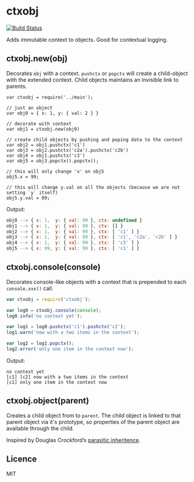 # ctxobj #

[![Build Status](https://secure.travis-ci.org/anodejs/node-ctxobj.png)](http://travis-ci.org/anodejs/node-ctxobj)

Adds immutable context to objects. Good for contextual logging.

## ctxobj.new(obj) ##

Decorates `obj` with a context. `pushctx` or `popctx` will create a child-object with the extended context.
Child objects maintains an invisible link to parents.

```nodejs
var ctxobj = require('../main');

// just an object
var obj0 = { x: 1, y: { val: 2 } }

// decorate with context
var obj1 = ctxobj.new(obj0)

// create child objects by pushing and poping data to the context
var obj2 = obj1.pushctx('c1')
var obj3 = obj2.pushctx('c2a').pushctx('c2b')
var obj4 = obj1.pushctx('c3')
var obj5 = obj3.popctx().popctx();

// this will only change 'x' on obj5
obj5.x = 99;

// this will change y.val on all the objects (because we are not setting `y` itself)
obj5.y.val = 99;
```

Output:

```js
obj0 --> { x: 1,  y: { val: 99 }, ctx: undefined }
obj1 --> { x: 1,  y: { val: 99 }, ctx: [] }
obj2 --> { x: 1,  y: { val: 99 }, ctx: [ 'c1' ] }
obj3 --> { x: 1,  y: { val: 99 }, ctx: [ 'c1', 'c2a', 'c2b' ] }
obj4 --> { x: 1,  y: { val: 99 }, ctx: [ 'c3' ] }
obj5 --> { x: 99, y: { val: 99 }, ctx: [ 'c1' ] }
```

## ctxobj.console(console) ##

Decorates console-like objects with a context that is prepended to each `console.xxx()` call.

```node.js
var ctxobj = require('ctxobj');

var log0 = ctxobj.console(console);
log0.info('no context yet');

var log1 = log0.pushctx('c1').pushctx('c2');
log1.warn('now with a two items in the context');

var log2 = log1.popctx();
log2.error('only one item in the context now');
```

Output:

```
no context yet
[c1] [c2] now with a two items in the context
[c1] only one item in the context now
```

## ctxobj.object(parent) ##

Creates a child object from to `parent`. The child object is linked to that parent object
via it's prototype, so properties of the parent object are available through the child.

Inspired by Douglas Crockford’s [parasitic inheritence](http://www.crockford.com/javascript/inheritance.html).

## Licence ##

MIT
